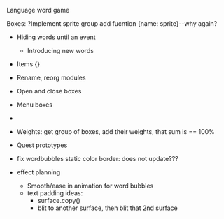 Language word game

Boxes:
?Implement sprite group add fucntion {name: sprite}--why again?


- Hiding words until an event
   - Introducing new words
- Items {}
- Rename, reorg modules


- Open and close boxes 
- Menu boxes
- 
- Weights: get group of boxes, add their weights, that sum is == 100%

- Quest prototypes
- fix wordbubbles static color border: does not update???
- effect planning
  - Smooth/ease in animation for word bubbles
  - text padding ideas:
    - surface.copy()
    - blit to another surface, then blit that 2nd surface